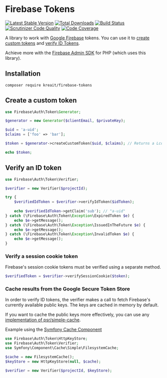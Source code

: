 # Firebase Tokens

[![Latest Stable Version](https://poser.pugx.org/kreait/firebase-tokens/v/stable)](https://packagist.org/packages/kreait/firebase-tokens)
[![Total Downloads](https://poser.pugx.org/kreait/firebase-tokens/downloads)](https://packagist.org/packages/kreait/firebase-tokens)
[![Build Status](https://travis-ci.org/kreait/firebase-tokens-php.svg?branch=master)](https://travis-ci.org/kreait/firebase-tokens-php)
[![Scrutinizer Code Quality](https://scrutinizer-ci.com/g/kreait/firebase-tokens-php/badges/quality-score.png?b=master)](https://scrutinizer-ci.com/g/kreait/firebase-tokens-php/?branch=master)
[![Code Coverage](https://scrutinizer-ci.com/g/kreait/firebase-tokens-php/badges/coverage.png?b=master)](https://scrutinizer-ci.com/g/kreait/firebase-tokens-php/?branch=master)

A library to work with [Google Firebase](https://firebase.google.com) tokens. You can use it to 
[create custom tokens](https://firebase.google.com/docs/auth/admin/create-custom-tokens) and 
[verify ID Tokens](https://firebase.google.com/docs/auth/admin/verify-id-tokens).

Achieve more with the [Firebase Admin SDK](https://github.com/kreait/firebase-php) for PHP (which uses this library). 

## Installation

```
composer require kreait/firebase-tokens
```

## Create a custom token

```php
use Firebase\Auth\Token\Generator;

$generator = new Generator($clientEmail, $privateKey);

$uid = 'a-uid';
$claims = ['foo' => 'bar'];

$token = $generator->createCustomToken($uid, $claims); // Returns a Lcobucci\JWT\Token instance

echo $token;
```

## Verify an ID token

```php
use Firebase\Auth\Token\Verifier;

$verifier = new Verifier($projectId);

try {
    $verifiedIdToken = $verifier->verifyIdToken($idToken);
    
    echo $verifiedIdToken->getClaim('sub'); // "a-uid"
} catch (\Firebase\Auth\Token\Exception\ExpiredToken $e) {
    echo $e->getMessage();
} catch (\Firebase\Auth\Token\Exception\IssuedInTheFuture $e) {
    echo $e->getMessage();
} catch (\Firebase\Auth\Token\Exception\InvalidToken $e) {
    echo $e->getMessage();
}
```

### Verify a session cookie token

Firebase's session cookie tokens must be verified using a separate method.

```php
$verifiedToken = $verifier->verifySessionCookie($token);
``` 

### Cache results from the Google Secure Token Store

In order to verify ID tokens, the verifier makes a call to fetch Firebase's currently available public
keys. The keys are cached in memory by default.

If you want to cache the public keys more effectively, you can use any [implementation of 
psr/simple-cache](https://packagist.org/providers/psr/simple-cache-implementation).

Example using the [Symfony Cache Component](https://symfony.com/doc/current/components/cache.html)

```php
use Firebase\Auth\Token\HttpKeyStore;
use Firebase\Auth\Token\Verifier;
use Symfony\Component\Cache\Simple\FilesystemCache;

$cache = new FilesystemCache();
$keyStore = new HttpKeyStore(null, $cache);

$verifier = new Verifier($projectId, $keyStore); 
```
